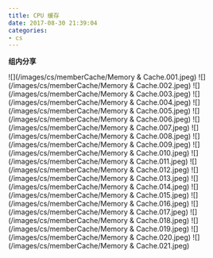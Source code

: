 ```yaml
---
title: CPU 缓存
date: 2017-08-30 21:39:04
categories:
- cs
---
```


**组内分享**

![](/images/cs/memberCache/Memory & Cache.001.jpeg)
![](/images/cs/memberCache/Memory & Cache.002.jpeg)
![](/images/cs/memberCache/Memory & Cache.003.jpeg)
![](/images/cs/memberCache/Memory & Cache.004.jpeg)
![](/images/cs/memberCache/Memory & Cache.005.jpeg)
![](/images/cs/memberCache/Memory & Cache.006.jpeg)
![](/images/cs/memberCache/Memory & Cache.007.jpeg)
![](/images/cs/memberCache/Memory & Cache.008.jpeg)
![](/images/cs/memberCache/Memory & Cache.009.jpeg)
![](/images/cs/memberCache/Memory & Cache.010.jpeg)
![](/images/cs/memberCache/Memory & Cache.011.jpeg)
![](/images/cs/memberCache/Memory & Cache.012.jpeg)
![](/images/cs/memberCache/Memory & Cache.013.jpeg)
![](/images/cs/memberCache/Memory & Cache.014.jpeg)
![](/images/cs/memberCache/Memory & Cache.015.jpeg)
![](/images/cs/memberCache/Memory & Cache.016.jpeg)
![](/images/cs/memberCache/Memory & Cache.017.jpeg)
![](/images/cs/memberCache/Memory & Cache.018.jpeg)
![](/images/cs/memberCache/Memory & Cache.019.jpeg)
![](/images/cs/memberCache/Memory & Cache.020.jpeg)
![](/images/cs/memberCache/Memory & Cache.021.jpeg)